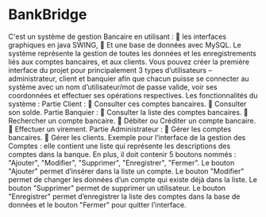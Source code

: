 # BankBridge
C'est un système de gestion Bancaire en utilisant :
 les interfaces graphiques en java SWING,
 Et une base de données avec MySQL.
Le système représente la gestion de toutes les données et les enregistrements liés
aux comptes bancaires, et aux clients.
Vous pouvez créer la première interface du projet pour principalement 3 types
d’utilisateurs – administrateur, client et banquier afin que chacun puisse se connecter
au système avec un nom d’utilisateur/mot de passe valide, voir ses coordonnées et
effectuer ses opérations respectives.
Les fonctionnalités du système :
Partie Client :
 Consulter ces comptes bancaires.
 Consulter son solde.
Partie Banquier :
 Consulter la liste des comptes bancaires.
 Rechercher un compte bancaire.
 Débiter ou Créditer un compte bancaire.
 Effectuer un virement.
Partie Administrateur :
 Gérer les comptes bancaires.
 Gérer les clients.
Exemple pour l’interface de la gestion des Comptes : elle contient une liste qui
représente les descriptions des comptes dans la banque. En plus, il doit contenir 5
boutons nommés : "Ajouter", "Modifier", "Supprimer", "Enregistrer", "Fermer".
Le bouton "Ajouter" permet d’insérer dans la liste un compte. 
Le bouton "Modifier" permet de changer les données d’un compte qui existe déjà dans la liste.
Le bouton "Supprimer" permet de supprimer un utilisateur. 
Le bouton "Enregistrer" permet d’enregistrer la liste des comptes dans la base de données
et le bouton "Fermer" pour quitter l’interface.
